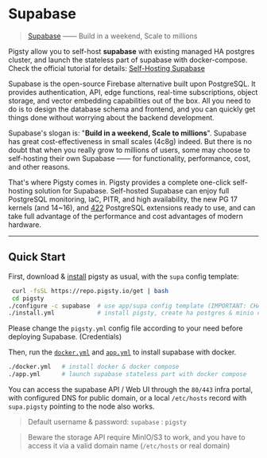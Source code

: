 # Supabase

> [Supabase](https://supabase.com/) —— Build in a weekend, Scale to millions

Pigsty allow you to self-host **supabase** with existing managed HA postgres cluster, and launch the stateless part of supabase with docker-compose.
Check the official tutorial for details: [Self-Hosting Supabase](https://pgsty.com/docs/app/supabase)

Supabase is the open-source Firebase alternative built upon PostgreSQL.
It provides authentication, API, edge functions, real-time subscriptions, object storage, and vector embedding capabilities out of the box.
All you need to do is to design the database schema and frontend, and you can quickly get things done without worrying about the backend development.

Supabase's slogan is: "**Build in a weekend, Scale to millions**". Supabase has great cost-effectiveness in small scales (4c8g) indeed.
But there is no doubt that when you really grow to millions of users, some may choose to self-hosting their own Supabase —— for functionality, performance, cost, and other reasons.

That's where Pigsty comes in. Pigsty provides a complete one-click self-hosting solution for Supabase.
Self-hosted Supabase can enjoy full PostgreSQL monitoring, IaC, PITR, and high availability, the new PG 17 kernels (and 14~16),
and [422](https://pgsty.com/ext/list) PostgreSQL extensions ready to use, and can take full advantage of the performance and cost advantages of modern hardware.



-------

## Quick Start

First, download & [install](https://pgsty.com/docs/install/start) pigsty as usual, with the `supa` config template:

```bash
 curl -fsSL https://repo.pigsty.io/get | bash
 cd pigsty
./configure -c supabase  # use app/supa config template (IMPORTANT: CHANGE PASSWORDS!)
./install.yml            # install pigsty, create ha postgres & minio clusters 
```

Please change the `pigsty.yml` config file according to your need before deploying Supabase. (Credentials)

Then, run the [`docker.yml`](https://github.com/pgsty/pigsty/blob/main/docker.yml) and [`app.yml`](https://github.com/pgsty/pigsty/blob/main/app.yml) to install supabase with docker.

```bash
./docker.yml   # install docker & docker compose
./app.yml      # launch supabase stateless part with docker compose
```

You can access the supabase API / Web UI through the `80/443` infra portal,
with configured DNS for public domain, or a local `/etc/hosts` record with `supa.pigsty` pointing to the node also works.

> Default username & password: `supabase` : `pigsty`

> Beware the storage API require MinIO/S3 to work, and you have to access it via a valid domain name (`/etc/hosts` or real domain)